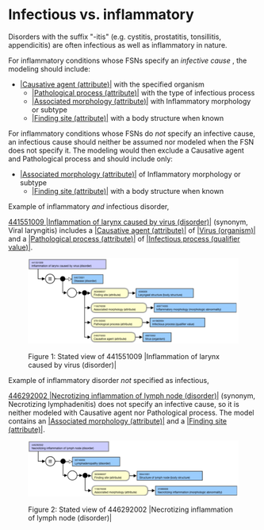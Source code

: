 # Infectious vs. inflammatory

Disorders with the suffix "-itis" (e.g. cystitis, prostatitis, tonsillitis, appendicitis) are often infectious as well as inflammatory in nature. 

For inflammatory conditions whose FSNs specify an  _infective_  _cause_ , the modeling should include:

* [|Causative agent (attribute)|](http://snomed.org/-fictid) with the specified organism 
    * [|Pathological process (attribute)|](http://snomed.org/-fictid) with the type of infectious process
    * [|Associated morphology (attribute)|](http://snomed.org/-fictid) with Inflammatory morphology or subtype
    * [|Finding site (attribute)|](http://snomed.org/-fictid) with a body structure when known

For inflammatory conditions whose FSNs do  _not_ specify an infective cause, an infectious cause should neither be assumed nor modeled when the FSN does not specify it. The modeling would then exclude a Causative agent and Pathological process and should include only:

* [|Associated morphology (attribute)|](http://snomed.org/-fictid) of Inflammatory morphology or subtype
    * [|Finding site (attribute)|](http://snomed.org/-fictid) with a body structure when known

Example of inflammatory  _and_ infectious disorder,

[441551009 |Inflammation of larynx caused by virus (disorder)|](http://snomed.info/id/441551009) (synonym, Viral laryngitis) includes a [|Causative agent (attribute)|](http://snomed.org/-fictid) of [|Virus (organism)|](http://snomed.org/-fictid) and a [|Pathological process (attribute)|](http://snomed.org/-fictid) of [|Infectious process (qualifier value)|](http://snomed.org/-fictid). 

<figure><img src="images/174690497.png" alt="" title=""><figcaption><p>Figure 1: Stated view of 441551009 |Inflammation of larynx caused by virus (disorder)|</p></figcaption></figure>

  

Example of inflammatory disorder  _not_ specified as infectious,

[446292002 |Necrotizing inflammation of lymph node (disorder)|](http://snomed.info/id/446292002) (synonym, Necrotizing lymphadenitis) does not specify an infective cause, so it is neither modeled with Causative agent nor Pathological process. The model contains an [|Associated morphology (attribute)|](http://snomed.org/-fictid) and a [|Finding site (attribute)|](http://snomed.org/-fictid). 

<figure><img src="images/174690496.png" alt="" title=""><figcaption><p>Figure 2: Stated view of 446292002 |Necrotizing inflammation of lymph node (disorder)|</p></figcaption></figure>

